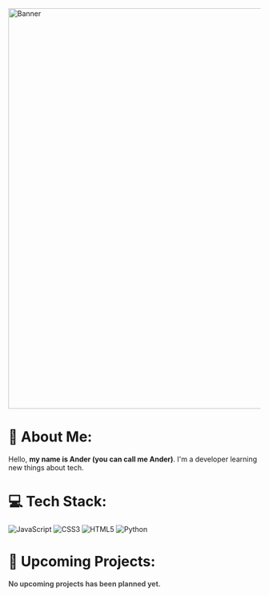 <img src="https://i.pinimg.com/736x/30/8d/e8/308de80284d24aaa2695b555b8d476a1.jpg" alt="Banner" width="800"/>

# 💫 About Me:
Hello, <b>my name is Ander (you can call me Ander)</b>. I'm a developer learning new things about tech.

# 💻 Tech Stack:
![JavaScript](https://img.shields.io/badge/javascript-%2320232a.svg?style=for-the-badge&logo=javascript&logoColor=%23F7DF1E) 
![CSS3](https://img.shields.io/badge/css3-%231572B6.svg?style=for-the-badge&logo=css3&logoColor=white) 
![HTML5](https://img.shields.io/badge/html5-%23E34F26.svg?style=for-the-badge&logo=html5&logoColor=white) 
![Python](https://img.shields.io/badge/python-3670A0?style=for-the-badge&logo=python&logoColor=ffdd54)

# 📝 Upcoming Projects:
<b style="opacity: .8;">No upcoming projects has been planned yet.</b>

<!-- Proudly created with GPRM ( https://gprm.itsvg.in ) -->
